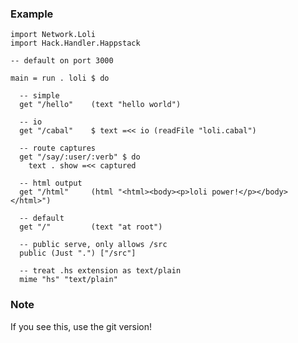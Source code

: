 ### Example

    import Network.Loli
    import Hack.Handler.Happstack
    
    -- default on port 3000
    
    main = run . loli $ do

      -- simple
      get "/hello"    (text "hello world")
      
      -- io
      get "/cabal"    $ text =<< io (readFile "loli.cabal")

      -- route captures
      get "/say/:user/:verb" $ do
        text . show =<< captured

      -- html output
      get "/html"     (html "<html><body><p>loli power!</p></body></html>")

      -- default
      get "/"         (text "at root")

      -- public serve, only allows /src
      public (Just ".") ["/src"]
      
      -- treat .hs extension as text/plain
      mime "hs" "text/plain"

### Note

If you see this, use the git version!
